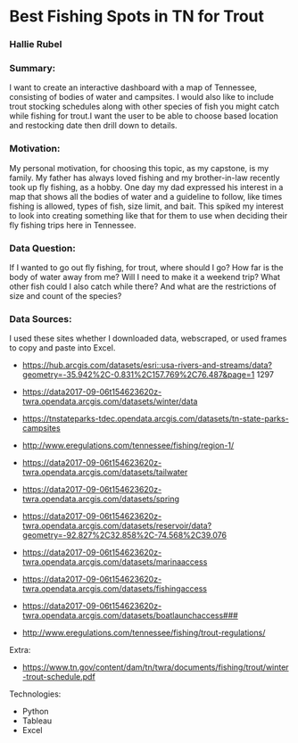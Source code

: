 # Best Fishing Spots in TN for Trout


### Hallie Rubel


### Summary:

I want to create an interactive dashboard with a map of Tennessee, consisting of bodies of water and campsites. I would also like to include trout stocking schedules along with other species of fish you might catch while fishing for trout.I want the user to be able to choose based location and restocking date then drill down to details.


### Motivation:

My personal motivation, for choosing this topic, as my capstone, is my family. My father has always loved fishing and my brother-in-law recently took up fly fishing, as a hobby. One day my dad expressed his interest in a map that shows
all the bodies of water and a guideline to follow, like times fishing is allowed, types of fish, size limit, and bait. This spiked my interest to look into creating something like that for them to use when deciding their fly fishing trips here in Tennessee.


### Data Question:

If I wanted to go out fly fishing, for trout, where should I go? How far is the body of water away from me? Will I need to make it a weekend trip? What other fish could I also catch while there? And what are the restrictions of size and count of the species?


### Data Sources:


I used these sites whether I downloaded data, webscraped, or used frames to copy and paste into Excel.

- https://hub.arcgis.com/datasets/esri::usa-rivers-and-streams/data?geometry=-35.942%2C-0.831%2C157.769%2C76.487&page=1 1297

- https://data2017-09-06t154623620z-twra.opendata.arcgis.com/datasets/winter/data

- https://tnstateparks-tdec.opendata.arcgis.com/datasets/tn-state-parks-campsites

- http://www.eregulations.com/tennessee/fishing/region-1/

- https://data2017-09-06t154623620z-twra.opendata.arcgis.com/datasets/tailwater
 
- https://data2017-09-06t154623620z-twra.opendata.arcgis.com/datasets/spring
  
- https://data2017-09-06t154623620z-twra.opendata.arcgis.com/datasets/reservoir/data?geometry=-92.827%2C32.858%2C-74.568%2C39.076 

- https://data2017-09-06t154623620z-twra.opendata.arcgis.com/datasets/marinaaccess

- https://data2017-09-06t154623620z-twra.opendata.arcgis.com/datasets/fishingaccess

- https://data2017-09-06t154623620z-twra.opendata.arcgis.com/datasets/boatlaunchaccess### 

- http://www.eregulations.com/tennessee/fishing/trout-regulations/

Extra:

- https://www.tn.gov/content/dam/tn/twra/documents/fishing/trout/winter-trout-schedule.pdf


Technologies:


 - Python
 - Tableau
 - Excel

